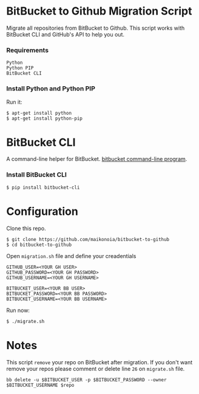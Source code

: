 # BitBucket to Github Migration Script
Migrate all repositories from BitBucket to Github.
This script works with BitBucket CLI and GitHub's API to help you out.

### Requirements
    Python
    Python PIP
    BitBucket CLI

### Install Python and Python PIP
Run it:

    $ apt-get install python
    $ apt-get install python-pip

# BitBucket CLI
A command-line helper for BitBucket. [bitbucket command-line program](https://bitbucket.org/zhemao/bitbucket-cli/src/master/).


### Install BitBucket CLI

    $ pip install bitbucket-cli

# Configuration
Clone this repo.

    $ git clone https://github.com/maikonoia/bitbucket-to-github
    $ cd bitbucket-to-github

Open `migration.sh` file and define your creadentials

    GITHUB_USER=<YOUR GH USER>
    GITHUB_PASSWORD=<YOUR GH PASSWORD>
    GITHUB_USERNAME=<YOUR GH USERNAME>

    BITBUCKET_USER=<YOUR BB USER>
    BITBUCKET_PASSWORD=<YOUR BB PASSWORD>
    BITBUCKET_USERNAME=<YOUR BB USERNAME>

Run now:

    $ ./migrate.sh

# Notes

This script `remove` your repo on BitBucket after migration. If you don't want remove your repos please comment or delete line `26` on `migrate.sh` file.

    bb delete -u $BITBUCKET_USER -p $BITBUCKET_PASSWORD --owner $BITBUCKET_USERNAME $repo
